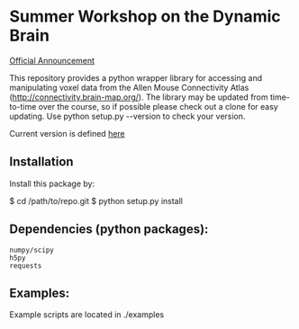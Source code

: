 # Summer Workshop on the Dynamic Brain
[Official Announcement](http://courses.washington.edu/braindyn/)

This repository provides a python wrapper library for accessing and manipulating voxel data from the Allen Mouse Connectivity Atlas (http://connectivity.brain-map.org/).
The library may be updated from time-to-time over the course, so if possible please check out a clone for easy updating.  Use python setup.py --version to check your version.

Current version is defined [here](https://github.com/AllenBrainAtlas/friday-harbor/blob/master/setup.py) 

## Installation

Install this package by:

$ cd /path/to/repo.git
$ python setup.py install

## Dependencies (python packages):
	numpy/scipy
	h5py
	requests

## Examples:
Example scripts are located in ./examples
